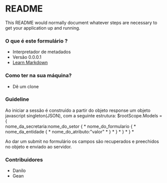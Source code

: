 # README #

This README would normally document whatever steps are necessary to get your application up and running.

### O que é este formulário ? ###

* Interpretador de metadados
* Versão 0.0.0.1
* [Learn Markdown](https://bitbucket.org/tutorials/markdowndemo)

### Como ter na sua máquina? ###

* Dê um clone


### Guideline ###

Ao iniciar a sessão é construído a partir do objeto response um objeto javascript singleton(JSON), com a seguinte estrutura:
$rootScope.Models =
{ <br/>
  nome_da_secretaria:nome_do_setor { *
    nome_do_formulario { *
      nome_da_entidade { *
        nome_do_atributo:"valor" *
      } *
    } *
  } *
} *

Ao dar um submit no formulário os campos são recuperados e preechidos no objeto e enviado ao servidor.

### Contribuidores ###

* Danilo
* Gean